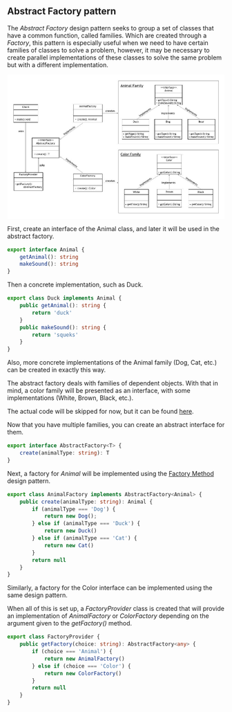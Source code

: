 ## Abstract Factory pattern

The *Abstract Factory* design pattern seeks to group a set of classes that have a common function, called families. Which are created through a *Factory*, this pattern is especially useful when we need to have certain families of classes to solve a problem, however, it may be necessary to create parallel implementations of these classes to solve the same problem but with a different implementation.

<img align="center" src="https://github.com/jorgekautz/reference-guide/blob/master/design-patterns/assets/diagram_abstract_factory.jpg?raw=true">

First, create an interface of the Animal class, and later it will be used in the abstract factory.

```typescript
export interface Animal {
    getAnimal(): string
    makeSound(): string
}
```

Then a concrete implementation, such as Duck.

```typescript
export class Duck implements Animal {
    public getAnimal(): string {
        return 'duck'
    }
    public makeSound(): string {
        return 'squeks'
    }
}
```

Also, more concrete implementations of the Animal family (Dog, Cat, etc.) can be created in exactly this way.

The abstract factory deals with families of dependent objects. With that in mind, a color family will be presented as an interface, with some implementations (White, Brown, Black, etc.).

The actual code will be skipped for now, but it can be found [here](../../src/abstract-factory).

Now that you have multiple families, you can create an abstract interface for them.

```typescript
export interface AbstractFactory<T> {
    create(animalType: string): T
}
```

Next, a factory for *Animal* will be implemented using the [Factory Method](./factory-method-en.md) design pattern.

```typescript
export class AnimalFactory implements AbstractFactory<Animal> {
    public create(animalType: string): Animal {
        if (animalType === 'Dog') {
            return new Dog();
        } else if (animalType === 'Duck') {
            return new Duck()
        } else if (animalType === 'Cat') {
            return new Cat()
        }
        return null
    }
}
```

Similarly, a factory for the Color interface can be implemented using the same design pattern.

When all of this is set up, a *FactoryProvider* class is created that will provide an implementation of *AnimalFactory* or *ColorFactory* depending on the argument given to the *getFactory()* method.

```typescript
export class FactoryProvider {
    public getFactory(choice: string): AbstractFactory<any> {
        if (choice === 'Animal') {
            return new AnimalFactory()
        } else if (choice === 'Color') {
            return new ColorFactory()
        }
        return null
    }
}
```
